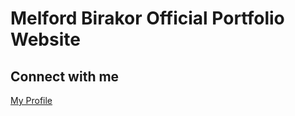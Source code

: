 # Melford Birakor Official Portfolio Website
## Connect with me
[My Profile](https://melfordbirakor.netlify.app/ )
